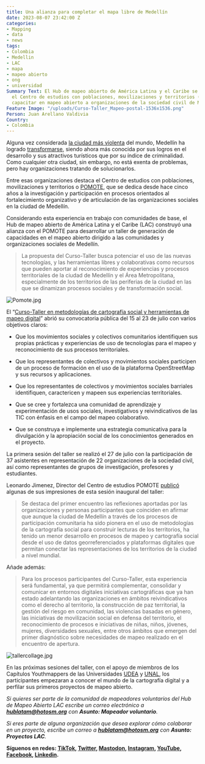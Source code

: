 ```yaml
---
title: Una alianza para completar el mapa libre de Medellín
date: 2023-08-07 23:42:00 Z
categories:
- Mapping
- data
- news
tags:
- Colombia
- Medellin
- LAC
- mapa
- mapeo abierto
- ong
- universidad
Summary Text: El Hub de mapeo abierto de América Latina y el Caribe se asoció con
  el Centro de estudios con poblaciones, movilizaciones y territorios (POMOTE) para
  capacitar en mapeo abierto a organizaciones de la sociedad civil de Medellín, Colombia.
Feature Image: "/uploads/Curso-Taller_Mapeo-postal-1536x1536.png"
Person: Juan Arellano Valdivia
Country:
- Colombia
---
```


Alguna vez considerada [la ciudad más violenta](https://hacemosmemoria.org/2022/02/21/el-rastro-de-la-violencia-en-las-calles-de-medellin/) del mundo, Medellín ha logrado [transformarse](https://www.xataka.com/magnet/pablo-escobar-al-nobel-ciudades-asi-ha-escapado-medellin-violencia-1), siendo ahora más conocida por sus logros en el desarrollo y sus atractivos turísticos que por su índice de criminalidad. Como cualquier otra ciudad, sin embargo, no está exenta de problemas, pero hay organizaciones tratando de solucionarlos.

Entre esas organizaciones destaca el Centro de estudios con poblaciones, movilizaciones y territorios o [POMOTE](https://pomotecestudios.unaula.edu.co/), que se dedica desde hace cinco años a la investigación y participación en procesos orientados al fortalecimiento organizativo y de articulación de las organizaciones sociales en la ciudad de Medellín.

Considerando esta experiencia en trabajo con comunidades de base, el Hub de mapeo abierto de América Latina y el Caribe (LAC) construyó una alianza con el POMOTE para desarrollar un taller de generación de capacidades en el mapeo abierto dirigido a las comunidades y organizaciones sociales de Medellín.

> La propuesta del Curso-Taller busca potenciar el uso de las nuevas tecnologías, y las herramientas libres y colaborativas como recursos que pueden aportar al reconocimiento de experiencias y procesos territoriales de la ciudad de Medellín y el Área Metropolitana, especialmente de los territorios de las periferias de la ciudad en las que se dinamizan procesos sociales y de transformación social.

![Pomote.jpg](/uploads/Pomote.jpg)

El “[Curso-Taller en metodologías de cartografía social y herramientas de mapeo digital](https://pomotecestudios.unaula.edu.co/2023/07/15/convocatoria-curso-taller-en-metodologias-de-cartografia-social-y-herramientas-de-mapeo-digital/)” abrió su convocatoria pública del 15 al 23 de julio con varios objetivos claros:

* Que los movimientos sociales y colectivos comunitarios identifiquen sus propias prácticas y experiencias de uso de tecnologías para el mapeo y reconocimiento de sus procesos territoriales.

* Que los representantes de colectivos y movimientos sociales participen de un proceso de formación en el uso de la plataforma OpenStreetMap y sus recursos y aplicaciones.

* Que los representantes de colectivos y movimientos sociales barriales identifiquen, caractericen y mapeen sus experiencias territoriales.

* Que se cree y fortalezca una comunidad de aprendizaje y experimentación de usos sociales, investigativos y reivindicativos de las TIC con énfasis en el campo del mapeo colaborativo.

* Que se construya e implemente una estrategia comunicativa para la divulgación y la apropiación social de los conocimientos generados en el proyecto.

La primera sesión del taller se realizó el 27 de julio con la participación de 37 asistentes en representación de 22 organizaciones de la sociedad civil, así como representantes de grupos de investigación, profesores y estudiantes.

Leonardo Jimenez, Director del Centro de estudios POMOTE [publicó](https://pomotecestudios.unaula.edu.co/2023/08/03/mapeando-la-riqueza-de-procesos-sociales-en-medellin/) algunas de sus impresiones de esta sesión inaugural del taller:

> Se destaca del primer encuentro las reflexiones aportadas por las organizaciones y personas participantes que coinciden en afirmar que aunque la ciudad de Medellín a través de los procesos de participación comunitaria ha sido pionera en el uso de metodologías de la cartografía social para construir lecturas de los territorios, ha tenido un menor desarrollo en procesos de mapeo y cartografía social desde el uso de datos georreferenciados y plataformas digitales que permitan conectar las representaciones de los territorios de la ciudad a nivel mundial.

Añade además:

> Para los procesos participantes del Curso-Taller, esta experiencia será fundamental, ya que permitirá complementar, consolidar y comunicar en entornos digitales iniciativas cartográficas que ya han estado adelantando las organizaciones en ámbitos reivindicativos como el derecho al territorio, la construcción de paz territorial, la gestión del riesgo en comunidad, las violencias basadas en género, las iniciativas de movilización social en defensa del territorio, el reconocimiento de procesos e iniciativas de niñas, niños, jóvenes, mujeres, diversidades sexuales, entre otros ámbitos que emergen del primer diagnóstico sobre necesidades de mapeo realizado en el encuentro de apertura.

![tallercollage.jpg](/uploads/tallercollage.jpg)

En las próximas sesiones del taller, con el apoyo de miembros de los Capítulos Youthmappers de las Universidades [UDEA](https://www.instagram.com/semillerogeolabudea/) y [UNAL](https://www.instagram.com/sagema_unal/), los participantes empezaran a conocer el mundo de la cartografía digital y a perfilar sus primeros proyectos de mapeo abierto.

*Si quieres ser parte de la comunidad de mapeadores voluntarios del Hub de Mapeo Abierto LAC escribe un correo electrónico a **[hublatam@hotosm.org](mailto:hublatam@hotosm.org)** con **Asunto: Mapeador voluntario**.*

*Si eres parte de alguna organización que desea explorar cómo colaborar en un proyecto, escribe un correo a **[hublatam@hotosm.org](mailto:hublatam@hotosm.org)** con **Asunto: Proyectos LAC**.*

**Síguenos en redes: [TikTok](https://www.tiktok.com/@mapeoabierto_la?lang=es), [Twitter](https://twitter.com/mapeoabierto_la), [Mastodon](https://mapstodon.space/@mapeoabierto_la), [Instagram](https://www.instagram.com/mapeoabierto_la/), [YouTube](https://www.youtube.com/channel/UCTH6Z_QODJ4NmmBmubS68VA), [Facebook](https://www.facebook.com/Mapeo-abierto-Am%C3%A9rica-Latina-102804808622456/), [Linkedin](https://www.linkedin.com/showcase/91453300/admin/feed/posts/).**